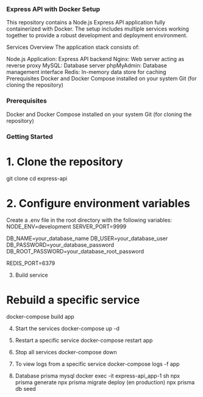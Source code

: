 ### Express API with Docker Setup
This repository contains a Node.js Express API application fully containerized with Docker. The setup includes multiple services working together to provide a robust development and deployment environment.

Services Overview
The application stack consists of:

Node.js Application: Express API backend
Nginx: Web server acting as reverse proxy
MySQL: Database server
phpMyAdmin: Database management interface
Redis: In-memory data store for caching
Prerequisites
Docker and Docker Compose installed on your system
Git (for cloning the repository)

### Prerequisites
Docker and Docker Compose installed on your system
Git (for cloning the repository)

### Getting Started
# 1. Clone the repository
git clone <repository-url>
cd express-api

# 2. Configure environment variables
Create a .env file in the root directory with the following variables:
NODE_ENV=development
SERVER_PORT=9999

DB_NAME=your_database_name
DB_USER=your_database_user
DB_PASSWORD=your_database_password
DB_ROOT_PASSWORD=your_database_root_password

REDIS_PORT=6379

3. Build service
# Rebuild a specific service
docker-compose build app

4. Start the services
docker-compose up -d

5. Restart a specific service
docker-compose restart app

6. Stop all services
docker-compose down

7. To view logs from a specific service
docker-compose logs -f app

1. Database prisma mysql
docker exec -it express-api_app-1 sh
npx prisma generate
npx prisma migrate deploy  (en production)
npx prisma db seed